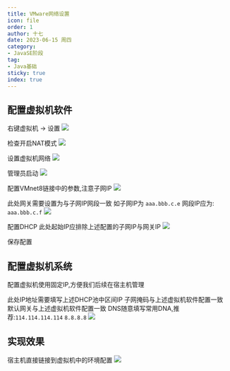 ```yaml
---
title: VMware网络设置
icon: file
order: 1
author: 十七
date: 2023-06-15 周四
category:
- JavaSE阶段
tag:
- Java基础
sticky: true
index: true
---
```



## 配置虚拟机软件

右键虚拟机 -> 设置
![](./assets/Pasted_image_20230409134733.png)

检查开启NAT模式
![](./assets/Pasted_image_20230409134754.png)

设置虚拟机网络
![](./assets/Pasted_image_20230409134908.png)

管理员启动
![](./assets/Pasted_image_20230409134944.png)

配置VMnet8链接中的参数,注意子网IP
![](./assets/Pasted_image_20230409135009.png)

此处网关需要设置为与子网IP网段一致
	如子网IP为 `aaa.bbb.c.e`  网段IP应为: `aaa.bbb.c.f`
![](./assets/Pasted_image_20230409135154.png)

配置DHCP
此处起始IP应排除上述配置的子网IP与网关IP
![](./assets/Pasted_image_20230409135410.png)

保存配置

## 配置虚拟机系统

配置虚拟机使用固定IP,方便我们后续在宿主机管理

此处IP地址需要填写上述DHCP池中区间IP
子网掩码与上述虚拟机软件配置一致
默认网关与上述虚拟机软件配置一致
DNS随意填写常用DNA,推荐:`114.114.114.114` `8.8.8.8`
![](./assets/Pasted_image_20230409135713.png)

## 实现效果

宿主机直接链接到虚拟机中的环境配置
![](./assets/Pasted_image_20230409135924.png)